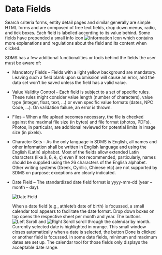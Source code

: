 # Data Fields

Search criteria forms, entity detail pages and similar generally are simple HTML forms and are composed of free text fields, drop down menus, radio, and tick boxes. Each field is labelled according to its value behind. Some fields have prepended a small info icon <img src="src" alt="Information Icon"> which contains more explanations and regulations about the field and its content when clicked. <!-- TODO: Add information icon -->

SDMS has a few additional functionalities or tools behind the fields the user must be aware of:

- Mandatory Fields – Fields with a light yellow background are mandatory. Leaving such a field blank upon submission will cause an error, and the data set won’t be saved unless the field has a valid value.
- Value Validity Control – Each field is subject to a set of specific rules. These rules might consider value length (number of characters), value type (integer, float, text, …) or even specific value formats (dates, NPC Code, …). On validation failure, an error is thrown.
- Files – When a file upload becomes necessary, the file is checked against the maximal file size (in bytes) and file format (photos, PDFs). Photos, in particular, are additional reviewed for potential limits in image size (in pixels).
- Character Sets – As the only language in SDMS is English, all names and other information shall be written in English language and using the English (Latin) alphabet. Most of the fields allow extended Latin characters (like ä, ß, ë, ç) even if not recommended; particularly, names should be supplied using the 26 characters of the English alphabet. Other writing systems (Greek, Cyrillic, Chinese etc) are not supported by SDMS on purpose; exceptions are clearly indicated.
- Date Field – The standardized date field format is yyyy-mm-dd (year – month – day).

  <!-- TODO: Date Field Images -->
  <img class="screenshot" src="src" alt="Date Field">

  When a date field (e.g., athlete’s date of birth) is focussed, a small calendar tool appears to facilitate the date format. Drop down boxes on top opens the respective sheet per month and year. The buttons <img src="src" alt="Left Scroll"> and <img src="src" alt="Right Scroll"> scroll through the calendar by month. Currently selected date is highlighted in orange. This small window closes automatically when a date is selected, the button Done is clicked or another field is focussed. In some date fields, minimum and maximum dates are set up. The calendar tool for those fields only displays the acceptable date range.
